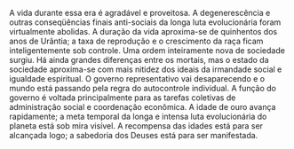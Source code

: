 ﻿A vida durante essa era é agradável e proveitosa. A degenerescência e outras conseqüências finais anti-sociais da longa luta evolucionária foram virtualmente abolidas. A duração da vida aproxima-se de quinhentos dos anos de Urântia; a taxa de reprodução e o crescimento da raça ficam inteligentemente sob controle. Uma ordem inteiramente nova de sociedade surgiu. Há ainda grandes diferenças entre os mortais, mas o estado da sociedade aproxima-se com mais nitidez dos ideais da irmandade social e igualdade espiritual. O governo representativo vai desaparecendo e o mundo está passando pela regra do autocontrole individual. A função do governo é voltada principalmente para as tarefas coletivas de administração social e coordenação econômica. A idade de ouro avança rapidamente; a meta temporal da longa e intensa luta evolucionária do planeta está sob mira visível. A recompensa das idades está para ser alcançada logo; a sabedoria dos Deuses está para ser manifestada.